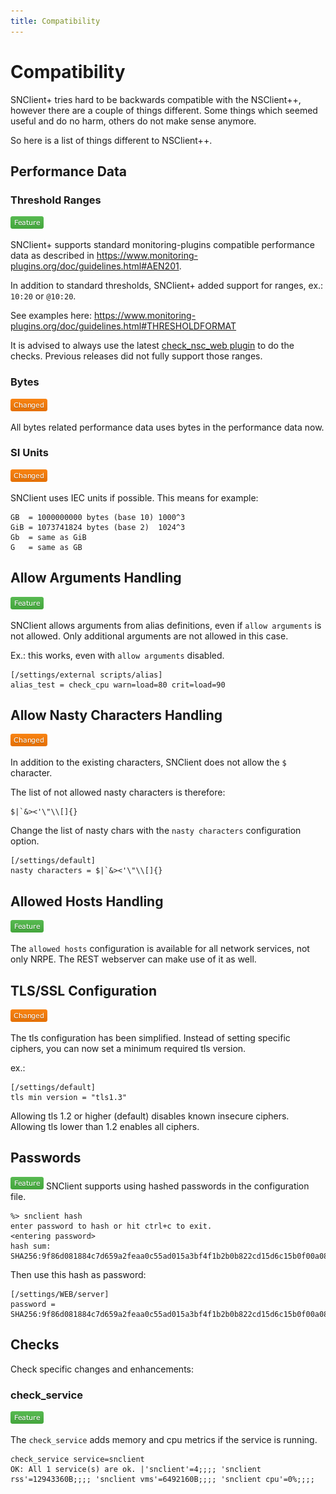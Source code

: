 ```yaml
---
title: Compatibility
---
```


# Compatibility

SNClient+ tries hard to be backwards compatible with the NSClient++, however there are a couple of things different. Some things which seemed useful and do no harm, others do not make sense anymore.

So here is a list of things different to NSClient++.

## Performance Data
### Threshold Ranges
<img src="./icons/feature.png">

SNClient+ supports standard monitoring-plugins compatible performance data as
described in https://www.monitoring-plugins.org/doc/guidelines.html#AEN201.

In addition to standard thresholds, SNClient+ added support for ranges, ex.: `10:20` or `@10:20`.

See examples here:
https://www.monitoring-plugins.org/doc/guidelines.html#THRESHOLDFORMAT

It is advised to always use the latest [check_nsc_web plugin](https://github.com/ConSol-Monitoring/check_nsc_web) to do the checks. Previous releases did not fully support those ranges.


### Bytes
<img src="./icons/changed.png">

All bytes related performance data uses bytes in the performance data now.


### SI Units
<img src="./icons/changed.png">

SNClient uses IEC units if possible. This means for example:

	GB  = 1000000000 bytes (base 10) 1000^3
	GiB = 1073741824 bytes (base 2)  1024^3
	Gb  = same as GiB
	G   = same as GB


## Allow Arguments Handling
<img src="./icons/feature.png">

SNClient allows arguments from alias definitions, even if `allow arguments` is not allowed. Only additional arguments
are not allowed in this case.

Ex.: this works, even with `allow arguments` disabled.

	[/settings/external scripts/alias]
	alias_test = check_cpu warn=load=80 crit=load=90

## Allow Nasty Characters Handling
<img src="./icons/changed.png">

In addition to the existing characters, SNClient does not allow the `$` character.

The list of not allowed nasty characters is therefore:

	$|`&><'\"\\[]{}

Change the list of nasty chars with the `nasty characters` configuration option.

	[/settings/default]
	nasty characters = $|`&><'\"\\[]{}

## Allowed Hosts Handling
<img src="./icons/feature.png">

The `allowed hosts` configuration is available for all network services, not only NRPE. The REST webserver can make use
of it as well.

## TLS/SSL Configuration
<img src="./icons/changed.png">

The tls configuration has been simplified. Instead of setting specific ciphers, you can now set a
minimum required tls version.

ex.:

	[/settings/default]
	tls min version = "tls1.3"

Allowing tls 1.2 or higher (default) disables known insecure ciphers. Allowing
tls lower than 1.2 enables all ciphers.

## Passwords
<img src="./icons/feature.png">
SNClient supports using hashed passwords in the configuration file.

	%> snclient hash
	enter password to hash or hit ctrl+c to exit.
	<entering password>
	hash sum: SHA256:9f86d081884c7d659a2feaa0c55ad015a3bf4f1b2b0b822cd15d6c15b0f00a08

Then use this hash as password:

	[/settings/WEB/server]
	password = SHA256:9f86d081884c7d659a2feaa0c55ad015a3bf4f1b2b0b822cd15d6c15b0f00a08



## Checks

Check specific changes and enhancements:

### check_service
<img src="./icons/feature.png">

The `check_service` adds memory and cpu metrics if the service is running.

	check_service service=snclient
	OK: All 1 service(s) are ok. |'snclient'=4;;;; 'snclient rss'=12943360B;;;; 'snclient vms'=6492160B;;;; 'snclient cpu'=0%;;;;
